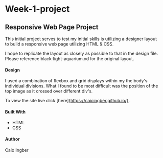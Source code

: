 # Week-1-project

## Responsive Web Page Project

This initial project serves to test my initial skills is utilizing a designer layout to build a responsive web page utilizing HTML & CSS.

I hope to replicate the layout as closely as possible to that in the design file. Please reference black-light-aquarium.xd for the original layout.

#### Design

I used a combination of flexbox and grid displays within my the body's individual divisions.
What I found to be most difficult was the position of the top image as it crossed over different div's.

To view the site live click [here]{https://caioingber.github.io/}.

#### Built With

* HTML
* CSS

#### Author

Caio Ingber
